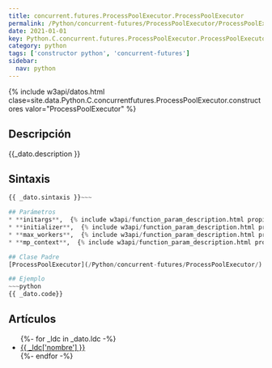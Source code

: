 ```yaml
---
title: concurrent.futures.ProcessPoolExecutor.ProcessPoolExecutor
permalink: /Python/concurrent-futures/ProcessPoolExecutor/ProcessPoolExecutor/
date: 2021-01-01
key: Python.C.concurrent.futures.ProcessPoolExecutor.ProcessPoolExecutor
category: python
tags: ['constructor python', 'concurrent-futures']
sidebar: 
  nav: python
---
```


{% include w3api/datos.html clase=site.data.Python.C.concurrentfutures.ProcessPoolExecutor.constructores valor="ProcessPoolExecutor" %}

## Descripción
{{_dato.description }}

## Sintaxis
~~~python
{{ _dato.sintaxis }}~~~

## Parámetros
* **initargs**,  {% include w3api/function_param_description.html propiedad=site.data.Python.C.concurrent.futures.ProcessPoolExecutor.ProcessPoolExecutor valor="initargs" %}
* **initializer**,  {% include w3api/function_param_description.html propiedad=site.data.Python.C.concurrent.futures.ProcessPoolExecutor.ProcessPoolExecutor valor="initializer" %}
* **max_workers**,  {% include w3api/function_param_description.html propiedad=site.data.Python.C.concurrent.futures.ProcessPoolExecutor.ProcessPoolExecutor valor="max_workers" %}
* **mp_context**,  {% include w3api/function_param_description.html propiedad=site.data.Python.C.concurrent.futures.ProcessPoolExecutor.ProcessPoolExecutor valor="mp_context" %}

## Clase Padre
[ProcessPoolExecutor](/Python/concurrent-futures/ProcessPoolExecutor/)

## Ejemplo
~~~python
{{ _dato.code}}
~~~

## Artículos
<ul>
{%- for _ldc in _dato.ldc -%}
   <li>
       <a href="{{_ldc['url'] }}">{{ _ldc['nombre'] }}</a>
   </li>
{%- endfor -%}
</ul>
